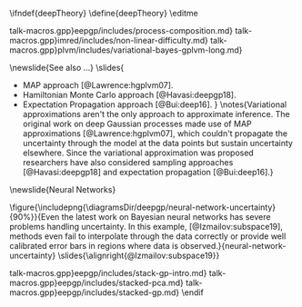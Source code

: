 \ifndef{deepTheory}
\define{deepTheory}
\editme

talk-macros.gpp}eepgp/includes/process-composition.md}
talk-macros.gpp}imred/includes/non-linear-difficulty.md}
talk-macros.gpp}plvm/includes/variational-bayes-gplvm-long.md}

\newslide{See also ...}
\slides{
* MAP approach [@Lawrence:hgplvm07].
* Hamiltonian Monte Carlo approach [@Havasi:deepgp18].
* Expectation Propagation approach [@Bui:deep16].
}
\notes{Variational approximations aren't the only approach to approximate inference. The original work on deep Gaussian processes made use of MAP approximations [@Lawrence:hgplvm07], which couldn't propagate the uncertainty through the model at the data points but sustain uncertainty elsewhere. Since the variational approximation was proposed researchers have also considered sampling approaches [@Havasi:deepgp18] and expectation propagation [@Bui:deep16].}

\newslide{Neural Networks}

\figure{\includepng{\diagramsDir/deepgp/neural-network-uncertainty}{90%}}{Even the latest work on Bayesian neural networks has severe problems handling uncertainty. In this example, [@Izmailov:subspace19], methods even fail to interpolate through the data correctly or provide well calibrated error bars in regions where data is observed.}{neural-network-uncertainty}
\slides{\alignright{@Izmailov:subspace19}}


talk-macros.gpp}eepgp/includes/stack-gp-intro.md}
talk-macros.gpp}eepgp/includes/stacked-pca.md}
talk-macros.gpp}eepgp/includes/stacked-gp.md}
\endif
